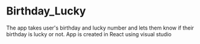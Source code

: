 # Birthday_Lucky
The app takes user's birthday and lucky number and lets them know if their birthday is lucky or not.
App is created in React using visual studio
